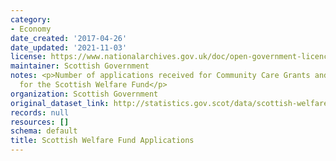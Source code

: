 ```yaml
---
category:
- Economy
date_created: '2017-04-26'
date_updated: '2021-11-03'
license: https://www.nationalarchives.gov.uk/doc/open-government-licence/version/3/
maintainer: Scottish Government
notes: <p>Number of applications received for Community Care Grants and Crisis Grants
  for the Scottish Welfare Fund</p>
organization: Scottish Government
original_dataset_link: http://statistics.gov.scot/data/scottish-welfare-fund-applications
records: null
resources: []
schema: default
title: Scottish Welfare Fund Applications
---
```


